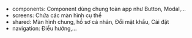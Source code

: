 - components: Component dùng chung toàn app như Button, Modal,...
- screens: Chứa các màn hình cụ thể
- shared: Màn hình chung, hồ sơ cá nhân, Đổi mật khẩu, Cài đặt
- navigation: Điều hướng,...

